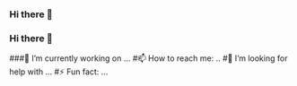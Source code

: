 ### Hi there 👋
### Hi there 👋
###🔭 I’m currently working on ...
#📫 How to reach me: ..
#🤔 I’m looking for help with ...
#⚡ Fun fact: ...

<!--
**widmaer09/widmaer09** is a ✨ _special_ ✨ repository because its `README.md` (this file) appears on your GitHub profile.

Here are some ideas to get you started:

 🔭 I’m currently working on ...
 🌱 I’m currently learning ...
- 👯 I’m looking to collaborate on ...
- 🤔 I’m looking for help with ...
- 💬 Ask me about ...
- 📫 How to reach me: ...
- 😄 Pronouns: ...
- ⚡ Fun fact: ...
-->
